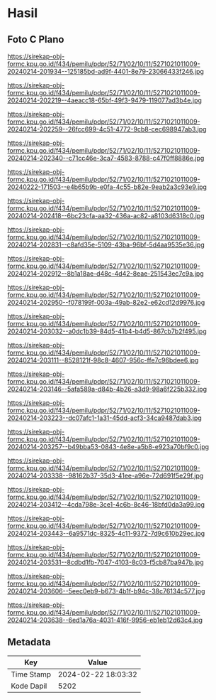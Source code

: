 # Hasil

## Foto C Plano

https://sirekap-obj-formc.kpu.go.id/f434/pemilu/pdpr/52/71/02/10/11/5271021011009-20240214-201934--125185bd-ad9f-4401-8e79-23066433f246.jpg

https://sirekap-obj-formc.kpu.go.id/f434/pemilu/pdpr/52/71/02/10/11/5271021011009-20240214-202219--4aeacc18-65bf-49f3-9479-119077ad3b4e.jpg

https://sirekap-obj-formc.kpu.go.id/f434/pemilu/pdpr/52/71/02/10/11/5271021011009-20240214-202259--26fcc699-4c51-4772-9cb8-cec698947ab3.jpg

https://sirekap-obj-formc.kpu.go.id/f434/pemilu/pdpr/52/71/02/10/11/5271021011009-20240214-202340--c71cc46e-3ca7-4583-8788-c47f0ff8886e.jpg

https://sirekap-obj-formc.kpu.go.id/f434/pemilu/pdpr/52/71/02/10/11/5271021011009-20240222-171503--e4b65b9b-e0fa-4c55-b82e-9eab2a3c93e9.jpg

https://sirekap-obj-formc.kpu.go.id/f434/pemilu/pdpr/52/71/02/10/11/5271021011009-20240214-202418--6bc23cfa-aa32-436a-ac82-a8103d6318c0.jpg

https://sirekap-obj-formc.kpu.go.id/f434/pemilu/pdpr/52/71/02/10/11/5271021011009-20240214-202831--c8afd35e-5109-43ba-96bf-5d4aa9535e36.jpg

https://sirekap-obj-formc.kpu.go.id/f434/pemilu/pdpr/52/71/02/10/11/5271021011009-20240214-202912--8b1a18ae-d48c-4d42-8eae-251543ec7c9a.jpg

https://sirekap-obj-formc.kpu.go.id/f434/pemilu/pdpr/52/71/02/10/11/5271021011009-20240214-202950--f078199f-003a-49ab-82e2-e62cd12d9976.jpg

https://sirekap-obj-formc.kpu.go.id/f434/pemilu/pdpr/52/71/02/10/11/5271021011009-20240214-203032--a0dc1b39-84d5-41b4-b4d5-867cb7b2f495.jpg

https://sirekap-obj-formc.kpu.go.id/f434/pemilu/pdpr/52/71/02/10/11/5271021011009-20240214-203111--8528121f-98c8-4607-956c-ffe7c96bdee6.jpg

https://sirekap-obj-formc.kpu.go.id/f434/pemilu/pdpr/52/71/02/10/11/5271021011009-20240214-203146--5afa589a-d84b-4b26-a3d9-98a6f225b332.jpg

https://sirekap-obj-formc.kpu.go.id/f434/pemilu/pdpr/52/71/02/10/11/5271021011009-20240214-203223--dc07afc1-1a31-45dd-acf3-34ca9487dab3.jpg

https://sirekap-obj-formc.kpu.go.id/f434/pemilu/pdpr/52/71/02/10/11/5271021011009-20240214-203257--b49bba53-0843-4e8e-a5b8-e923a70bf9c0.jpg

https://sirekap-obj-formc.kpu.go.id/f434/pemilu/pdpr/52/71/02/10/11/5271021011009-20240214-203338--98162b37-35d3-41ee-a96e-72d691f5e29f.jpg

https://sirekap-obj-formc.kpu.go.id/f434/pemilu/pdpr/52/71/02/10/11/5271021011009-20240214-203412--4cda798e-3ce1-4c6b-8c46-18bfd0da3a99.jpg

https://sirekap-obj-formc.kpu.go.id/f434/pemilu/pdpr/52/71/02/10/11/5271021011009-20240214-203443--6a9571dc-8325-4c11-9372-7d9c610b29ec.jpg

https://sirekap-obj-formc.kpu.go.id/f434/pemilu/pdpr/52/71/02/10/11/5271021011009-20240214-203531--8cdbd1fb-7047-4103-8c03-f5cb87ba947b.jpg

https://sirekap-obj-formc.kpu.go.id/f434/pemilu/pdpr/52/71/02/10/11/5271021011009-20240214-203606--5eec0eb9-b673-4b1f-b94c-38c76134c577.jpg

https://sirekap-obj-formc.kpu.go.id/f434/pemilu/pdpr/52/71/02/10/11/5271021011009-20240214-203638--6ed1a76a-4031-416f-9956-eb1eb12d63c4.jpg


## Metadata

| Key        | Value               |
| ---------- | ------------------- |
| Time Stamp | 2024-02-22 18:03:32 |
| Kode Dapil | 5202                |



